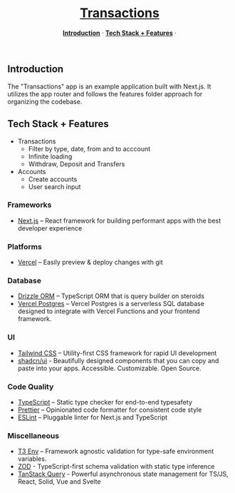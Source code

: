 <a href="https://transactions-seven.vercel.app">
  <h1 align="center">Transactions</h1>
</a>
<p align="center">
  <a href="#introduction"><strong>Introduction</strong></a> ·
  <a href="#tech-stack--features"><strong>Tech Stack + Features</strong></a> ·
</p>
<br/>

## Introduction

The "Transactions" app is an example application built with Next.js. It utilizes the app router and follows the features folder approach for organizing the codebase.

## Tech Stack + Features

- Transactions
  - Filter by type, date, from and to acccount
  - Infinite loading
  - Withdraw, Deposit and Transfers
- Accounts
  - Create accounts
  - User search input

### Frameworks

- [Next.js](https://nextjs.org/) – React framework for building performant apps with the best developer experience

### Platforms

- [Vercel](https://vercel.com/) – Easily preview & deploy changes with git

### Database

- [Drizzle ORM](https://orm.drizzle.team/) – TypeScript ORM that
  is query builder on steroids
- [Vercel Postgres](https://vercel.com/docs/storage/vercel-postgres) – Vercel Postgres is a serverless SQL database designed to integrate with Vercel Functions and your frontend framework.

### UI

- [Tailwind CSS](https://tailwindcss.com/) – Utility-first CSS framework for rapid UI development
- [shadcn/ui](https://ui.shadcn.com/) - Beautifully designed components that you can copy and paste into your apps. Accessible. Customizable. Open Source.

### Code Quality

- [TypeScript](https://www.typescriptlang.org/) – Static type checker for end-to-end typesafety
- [Prettier](https://prettier.io/) – Opinionated code formatter for consistent code style
- [ESLint](https://eslint.org/) – Pluggable linter for Next.js and TypeScript

### Miscellaneous

- [T3 Env](https://env.t3.gg/) – Framework agnostic validation for type-safe environment variables.
- [ZOD](https://zod.dev/) - TypeScript-first schema validation with static type inference
- [TanStack Query](https://tanstack.com/query/latest) - Powerful asynchronous state management for TS/JS, React, Solid, Vue and Svelte
